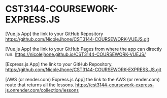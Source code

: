 # CST3144-COURSEWORK-EXPRESS.JS


[Vue.js App] the link to your GitHub Repository
https://github.com/NicoleJhone/CST3144-COURSEWORK-VUEJS.git

[Vue.js App] the link to your GitHub Pages from where the app can 
directly run. 
https://nicolejhone.github.io/CST3144-COURSEWORK-VUEJS/

[Express.js App] the link to your GitHub Repository. 
https://github.com/NicoleJhone/CST3144-COURSEWORK-EXPRESS.JS.git

[AWS (or render.com) Express.js App] the link to the AWS (or 
render.com) route that returns all the lessons. 
https://cst3144-coursework-express-js.onrender.com/collection/lessons